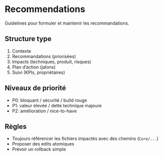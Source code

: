 # Recommendations

Guidelines pour formuler et maintenir les recommandations.

## Structure type
1. Contexte
2. Recommandations (priorisées)
3. Impacts (techniques, produit, risques)
4. Plan d’action (jalons)
5. Suivi (KPIs, propriétaires)

## Niveaux de priorité
- P0: bloquant / sécurité / build rouge
- P1: valeur élevée / dette technique majeure
- P2: amélioration / nice-to-have

## Règles
- Toujours référencer les fichiers impactés avec des chemins (`Core/...`)
- Proposer des edits atomiques
- Prévoir un rollback simple
